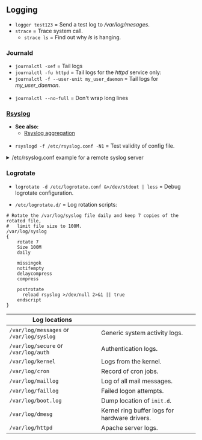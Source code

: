 ## Logging

- `logger test123`   = Send a test log to */var/log/mesages*.
- `strace`           = Trace system call.
  - `strace ls`   = Find out why *ls* is hanging.

### Journald

- `journalctl -xef` = Tail logs
- `journalctl -fu httpd` = Tail logs for the *httpd* service only:
- `journalctl -f --user-unit my_user_daemon` = Tail logs for *my_user_daemon*.
<br><br>
- `journalctl --no-full` = Don't wrap long lines

### [Rsyslog](https://www.rsyslog.com/)

- **See also:**
  - [Rsyslog aggregation](https://www.redhat.com/sysadmin/log-aggregation-rsyslog)
<br><br>
- `rsyslogd -f /etc/rsyslog.conf -N1` = Test validity of config file.

<details>
  <summary>/etc/rsyslog.conf example for a remote syslog server</summary>

```
# Run a TCP syslog listener on port 514.
Module (load="imtcp")
Input (type="imtcp" port="514")


Module (load="imuxsock")
Module (load="imklog")


# Allow logging to local system socket. Don't remove this!
$ModLoad imuxsock

# Template format for log messages. Since this is a remote server, each
#   host is placed in its own directory.
$template remote-incoming-logs, "/var/log/%HOSTNAME%/%PROGRAMNAME%.log"
*.* -?remote-incoming-logs


$OmitLocalLogging off
$IMJournalStateFile imjournal.state
# debug, info, notice, warning, warn (same as warning), err, error (same as err), crit, alert, or emerg.

# Include the config files from the below path.
$IncludeConfig /etc/rsyslog.d/*.conf
```
</details>

### Logrotate

- `logrotate -d /etc/logrotate.conf &>/dev/stdout | less` = Debug logrotate configuration.

- `/etc/logrotate.d/` = Log rotation scripts:
```
# Rotate the /var/log/syslog file daily and keep 7 copies of the rotated file,
#   limit file size to 100M.
/var/log/syslog
{
    rotate 7
    Size 100M
    daily

    missingok
    notifempty
    delaycompress
    compress

    postrotate
      reload rsyslog >/dev/null 2>&1 || true
    endscript
}
```

| Log locations                            |                                               |
|------------------------------------------|-----------------------------------------------|
| `/var/log/messages` or `/var/log/syslog` | Generic system activity logs.                 |
| `/var/log/secure` or `/var/log/auth`     | Authentication logs.                          |
| `/var/log/kernel`                        | Logs from the kernel.                         |
| `/var/log/cron`                          | Record of cron jobs.                          |
| `/var/log/maillog`                       | Log of all mail messages.                     |
| `/var/log/faillog`                       | Failed logon attempts.                        |
| `/var/log/boot.log`                      | Dump location of `init.d`.                    |
| `/var/log/dmesg`                         | Kernel ring buffer logs for hardware drivers. |
| `/var/log/httpd`                         | Apache server logs.                           |
